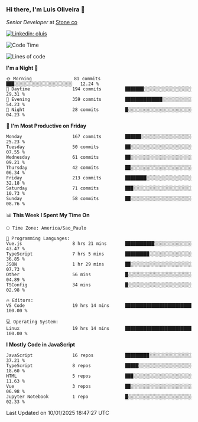 ### Hi there, I'm Luis Oliveira 👋
*Senior Developer* at [Stone co](https://www.stone.com.br)  

[![Linkedin: oluis](https://img.shields.io/badge/-ooluis-blue?style=flat-square&logo=Linkedin&logoColor=white&link=https://www.linkedin.com/in/ooluis)](https://www.linkedin.com/in/ooluis/)

<!--START_SECTION:waka-->
![Code Time](http://img.shields.io/badge/Code%20Time-4%2C480%20hrs%2059%20mins-blue)

![Lines of code](https://img.shields.io/badge/From%20Hello%20World%20I%27ve%20Written-357.9%20thousand%20lines%20of%20code-blue)

**I'm a Night 🦉** 

```text
🌞 Morning                81 commits          ███░░░░░░░░░░░░░░░░░░░░░░   12.24 % 
🌆 Daytime                194 commits         ███████░░░░░░░░░░░░░░░░░░   29.31 % 
🌃 Evening                359 commits         ██████████████░░░░░░░░░░░   54.23 % 
🌙 Night                  28 commits          █░░░░░░░░░░░░░░░░░░░░░░░░   04.23 % 
```
📅 **I'm Most Productive on Friday** 

```text
Monday                   167 commits         ██████░░░░░░░░░░░░░░░░░░░   25.23 % 
Tuesday                  50 commits          ██░░░░░░░░░░░░░░░░░░░░░░░   07.55 % 
Wednesday                61 commits          ██░░░░░░░░░░░░░░░░░░░░░░░   09.21 % 
Thursday                 42 commits          ██░░░░░░░░░░░░░░░░░░░░░░░   06.34 % 
Friday                   213 commits         ████████░░░░░░░░░░░░░░░░░   32.18 % 
Saturday                 71 commits          ███░░░░░░░░░░░░░░░░░░░░░░   10.73 % 
Sunday                   58 commits          ██░░░░░░░░░░░░░░░░░░░░░░░   08.76 % 
```


📊 **This Week I Spent My Time On** 

```text
🕑︎ Time Zone: America/Sao_Paulo

💬 Programming Languages: 
Vue.js                   8 hrs 21 mins       ███████████░░░░░░░░░░░░░░   43.47 % 
TypeScript               7 hrs 5 mins        █████████░░░░░░░░░░░░░░░░   36.85 % 
JSON                     1 hr 29 mins        ██░░░░░░░░░░░░░░░░░░░░░░░   07.73 % 
Other                    56 mins             █░░░░░░░░░░░░░░░░░░░░░░░░   04.89 % 
TSConfig                 34 mins             █░░░░░░░░░░░░░░░░░░░░░░░░   02.98 % 

🔥 Editors: 
VS Code                  19 hrs 14 mins      █████████████████████████   100.00 % 

💻 Operating System: 
Linux                    19 hrs 14 mins      █████████████████████████   100.00 % 
```

**I Mostly Code in JavaScript** 

```text
JavaScript               16 repos            █████████░░░░░░░░░░░░░░░░   37.21 % 
TypeScript               8 repos             █████░░░░░░░░░░░░░░░░░░░░   18.60 % 
HTML                     5 repos             ███░░░░░░░░░░░░░░░░░░░░░░   11.63 % 
Vue                      3 repos             ██░░░░░░░░░░░░░░░░░░░░░░░   06.98 % 
Jupyter Notebook         1 repo              █░░░░░░░░░░░░░░░░░░░░░░░░   02.33 % 
```




 Last Updated on 10/01/2025 18:47:27 UTC
<!--END_SECTION:waka-->
